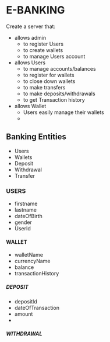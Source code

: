 # E-BANKING

Create a server that:
- allows admin 
    - to register Users
    - to create wallets
    - to manage Users account
- allows Users 
    - to manage accounts/balances
    - to register for wallets 
    - to close down wallets 
    - to make transfers 
    - to make deposits/withdrawals
    - to get Transaction history
- allows Wallet
    - Users easily manage their wallets
    -  

## Banking Entities
- Users
- Wallets
- Deposit
- Withdrawal
- Transfer

### USERS
- firstname
- lastname
- dateOfBirth
- gender
- UserId

#### WALLET
- walletName
- currencyName
- balance
- transactionHistory

##### DEPOSIT
- depositId
- dateOfTransaction
- amount
- 
##### WITHDRAWAL



